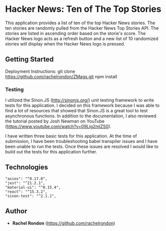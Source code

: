 # Hacker News: Ten of The Top Stories

This application provides a list of ten of the top Hacker News stories. The ten stories are randomly pulled from the Hacker News Top Stories API. The stories are listed in ascending order based on the storie's score. The Hacker News logo acts as a refresh button and a new list of 10 randomized stories will display when the Hacker News logo is pressed.

## Getting Started

Deployment Instructions:
git clone https://github.com/rachelrondon/ZMags.git
npm install

### Testing

I utilized the Sinon.JS (http://sinonjs.org/) unit testing framework to write tests for this application. I decided on this framework because I was able to find a lot of resources that showed that Sinon.JS is a great tool to test asynchronous functions. In addition to the documentation, I also reviewed the tutorial posted by Josh Newman on YouTube (https://www.youtube.com/watch?v=09Lig2mlZS0).

I have written three basic tests for this application. At the time of submission, I have been troubleshooting babel transpiler issues and I have been unable to run the tests. Once these issues are resolved I would like to build out the tests for this application further.

## Technologies

    "axios": "^0.17.0",
    "jest": "^21.2.1",
    "material-ui": "^0.15.4",
    "react": "^15.3.2",
    "sinon-test": "^2.1.1",

## Author

* **Rachel Rondon**
(https://github.com/rachelrondon)
